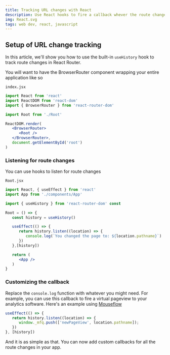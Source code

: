 ```yaml
---
title: Tracking URL changes with React
description: Use React hooks to fire a callback whever the route changes for React Router
img: React.svg
tags: web dev, react, javascript
---
```

## Setup of URL change tracking
In this article, we'll show you how to use the built-in `useHistory` hook to track route changes in React Router.

You will want to have the BrowserRouter component wrapping your entire application like so

`index.jsx`
```jsx
import React from 'react' 
import ReactDOM from 'react-dom' 
import { BrowserRouter } from 'react-router-dom' 

import Root from './Root' 

ReactDOM.render( 
   <BrowserRouter> 
      <Root /> 
   </BrowserRouter>, 
   document.getElementById('root') 
)
```

### Listening for route changes
You can use hooks to listen for route changes

`Root.jsx`
```jsx
import React, { useEffect } from 'react' 
import App from './components/App' 

import { useHistory } from 'react-router-dom' const 

Root = () => { 
   const history = useHistory() 

   useEffect(() => {
      return history.listen((location) => { 
         console.log(`You changed the page to: ${location.pathname}`) 
      }) 
   },[history]) 

   return ( 
      <App /> 
   ) 
}
```

### Customizing the callback
Replace the `console.log` function with whatever you might need. For example, you can use this callback to fire a virtual pageview to your analytics software. Here's an example using [Mouseflow](https://mouseflow.com)

```jsx
useEffect(() => { 
   return history.listen((location) => { 
      window._mfq.push(['newPageView', location.pathname]); 
   }) 
}, [history])
```

And it is as simple as that. You can now add custom callbacks for all the route changes in your app.

